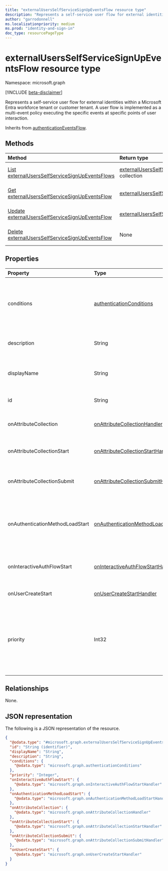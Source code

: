 ```yaml
---
title: "externalUsersSelfServiceSignUpEventsFlow resource type"
description: "Represents a self-service user flow for external identities within a Microsoft Entra workforce tenant or customer tenant."
author: "garrodonnell"
ms.localizationpriority: medium
ms.prod: "identity-and-sign-in"
doc_type: resourcePageType
---
```


# externalUsersSelfServiceSignUpEventsFlow resource type

Namespace: microsoft.graph

[!INCLUDE [beta-disclaimer](../../includes/beta-disclaimer.md)]

Represents a self-service user flow for external identities within a Microsoft Entra workforce tenant or customer tenant. A user flow is implemented as a multi-event policy executing the specific events at specific points of user interaction.

Inherits from [authenticationEventsFlow](../resources/authenticationeventsflow.md).

## Methods
|Method|Return type|Description|
|:---|:---|:---|
|[List externalUsersSelfServiceSignUpEventsFlows](../api/externalusersselfservicesignupeventsflow-list.md)|[externalUsersSelfServiceSignUpEventsFlow](../resources/externalusersselfservicesignupeventsflow.md) collection|Get a list of the [externalUsersSelfServiceSignUpEventsFlow](../resources/externalusersselfservicesignupeventsflow.md) objects and their properties.|
|[Get externalUsersSelfServiceSignUpEventsFlow](../api/externalusersselfservicesignupeventsflow-get.md)|[externalUsersSelfServiceSignUpEventsFlow](../resources/externalusersselfservicesignupeventsflow.md)|Read the properties and relationships of an [externalUsersSelfServiceSignUpEventsFlow](../resources/externalusersselfservicesignupeventsflow.md) object.|
|[Update externalUsersSelfServiceSignUpEventsFlow](../api/externalusersselfservicesignupeventsflow-update.md)|[externalUsersSelfServiceSignUpEventsFlow](../resources/externalusersselfservicesignupeventsflow.md)|Update the properties of an [externalUsersSelfServiceSignUpEventsFlow](../resources/externalusersselfservicesignupeventsflow.md) object.|
|[Delete externalUsersSelfServiceSignUpEventsFlow](../api/externalusersselfservicesignupeventsflow-delete.md)|None|Delete an [externalUsersSelfServiceSignUpEventsFlow](../resources/externalusersselfservicesignupeventsflow.md) object.|

## Properties
|Property|Type|Description|
|:---|:---|:---|
|conditions|[authenticationConditions](../resources/authenticationconditions.md)|Optional. The conditions representing the context of the authentication request which is used to decide whether the events policy is invoked. Inherited from [authenticationEventsFlow](../resources/authenticationeventsflow.md).|
|description|String|Optional. The description of the events policy. Must be unique. Inherited from [authenticationEventsFlow](../resources/authenticationeventsflow.md).|
|displayName|String|Required. The display name for the events policy. Must be unique. Inherited from [authenticationEventsFlow](../resources/authenticationeventsflow.md).|
|id|String|The unique identifier for the entity. Read-only. Inherited from [entity](../resources/entity.md).|
|onAttributeCollection|[onAttributeCollectionHandler](../resources/onattributecollectionhandler.md)|The configuration for what to invoke when attributes are ready to be collected from the user.||
|onAttributeCollectionStart|[onAttributeCollectionStartHandler](../resources/onattributecollectionstarthandler.md)|The configuration for what to invoke when attribution collection has started.|
|onAttributeCollectionSubmit|[onAttributeCollectionSubmitHandler](../resources/onattributecollectionsubmithandler.md)|The configuration for what to invoke when attributes have been submitted at the end of attribution collection.|
|onAuthenticationMethodLoadStart|[onAuthenticationMethodLoadStartHandler](../resources/onauthenticationmethodloadstarthandler.md)|Required. The configuration for what to invoke when authentication methods are ready to be presented to the user. Must have at least one identity provider linked.|
|onInteractiveAuthFlowStart|[onInteractiveAuthFlowStartHandler](../resources/oninteractiveauthflowstarthandler.md)|Required. The configuration for what to invoke when an authentication flow is ready to be initiated. |
|onUserCreateStart|[onUserCreateStartHandler](../resources/onusercreatestarthandler.md)|The configuration for what to invoke during user creation.|
|priority|Int32|Optional. The priority to use for each individual event of the events policy. If multiple competing listeners for an event have the same priority, one is chosen and an error is silently logged. Default is 500. Inherited from [authenticationEventsFlow](../resources/authenticationeventsflow.md).|

## Relationships
None.

## JSON representation
The following is a JSON representation of the resource.
<!-- {
  "blockType": "resource",
  "keyProperty": "id",
  "@odata.type": "microsoft.graph.externalUsersSelfServiceSignUpEventsFlow",
  "baseType": "microsoft.graph.authenticationEventsFlow",
  "openType": false
}
-->
``` json
{
  "@odata.type": "#microsoft.graph.externalUsersSelfServiceSignUpEventsFlow",
  "id": "String (identifier)",
  "displayName": "String",
  "description": "String",
  "conditions": {
    "@odata.type": "microsoft.graph.authenticationConditions"
  },
  "priority": "Integer",
  "onInteractiveAuthFlowStart": {
    "@odata.type": "microsoft.graph.onInteractiveAuthFlowStartHandler"
  },
  "onAuthenticationMethodLoadStart": {
    "@odata.type": "microsoft.graph.onAuthenticationMethodLoadStartHandler"
  },
  "onAttributeCollection": {
    "@odata.type": "microsoft.graph.onAttributeCollectionHandler"
  },
  "onAttributeCollectionStart": {
    "@odata.type": "microsoft.graph.onAttributeCollectionStartHandler"
  },
  "onAttributeCollectionSubmit": {
    "@odata.type": "microsoft.graph.onAttributeCollectionSubmitHandler"
  },
  "onUserCreateStart": {
    "@odata.type": "microsoft.graph.onUserCreateStartHandler"
  }
}
```

